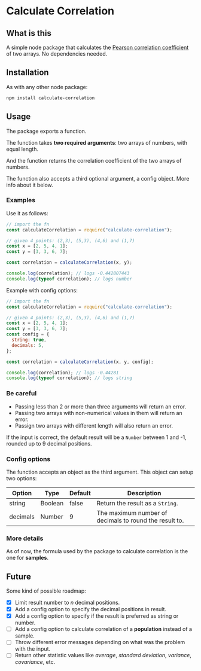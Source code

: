 # Calculate Correlation

## What is this

A simple node package that calculates the [Pearson correlation coefficient](https://en.wikipedia.org/wiki/Pearson_correlation_coefficient) of two arrays. No dependencies needed.

## Installation

As with any other node package:

```bash
npm install calculate-correlation
```

## Usage

The package exports a function.

The function takes **two required arguments**: two arrays of numbers, with equal length.

And the function returns the correlation coefficient of the two arrays of numbers.

The function also accepts a third optional argument, a config object. More info about it below.

### Examples

Use it as follows:

```js
// import the fn
const calculateCorrelation = require("calculate-correlation");

// given 4 points: (2,3), (5,3), (4,6) and (1,7)
const x = [2, 5, 4, 1];
const y = [3, 3, 6, 7];

const correlation = calculateCorrelation(x, y);

console.log(correlation); // logs -0.442807443
console.log(typeof correlation); // logs number
```

Example with config options:

```js
// import the fn
const calculateCorrelation = require("calculate-correlation");

// given 4 points: (2,3), (5,3), (4,6) and (1,7)
const x = [2, 5, 4, 1];
const y = [3, 3, 6, 7];
const config = {
  string: true,
  decimals: 5,
};

const correlation = calculateCorrelation(x, y, config);

console.log(correlation); // logs -0.44281
console.log(typeof correlation); // logs string
```

### Be careful

- Passing less than 2 or more than three arguments will return an error.
- Passing two arrays with non-numerical values in them will return an error.
- Passign two arrays with different length will also return an error.

If the input is correct, the default result will be a `Number` between 1 and -1, rounded up to 9 decimal positions.

### Config options

The function accepts an object as the third argument. This object can setup two options:

| Option   | Type    | Default | Description                                            |
| -------- | ------- | ------- | ------------------------------------------------------ |
| string   | Boolean | false   | Return the result as a `String`.                       |
| decimals | Number  | 9       | The maximum number of decimals to round the result to. |

### More details

As of now, the formula used by the package to calculate correlation is the one for **samples**.

## Future

Some kind of possible roadmap:

- [x] Limit result number to _n_ decimal positions.
- [x] Add a config option to specify the decimal positions in result.
- [x] Add a config option to specify if the result is preferred as string or number.
- [ ] Add a config option to calculate correlation of a **population** instead of a sample.
- [ ] Throw different error messages depending on what was the problem with the input.
- [ ] Return other statistic values like _average_, _standard deviation_, _variance_, _covariance_, etc.
